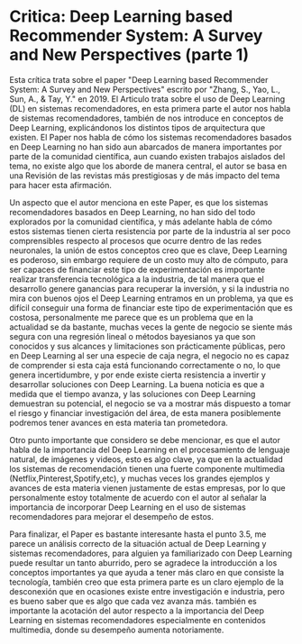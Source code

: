 # Critica: Deep Learning based Recommender System: A Survey and New Perspectives (parte 1)


Esta crítica trata sobre el paper "Deep Learning based Recommender System: A Survey and New Perspectives" escrito por "Zhang, S., Yao, L., Sun, A., & Tay, Y." en 2019. El Articulo trata sobre el uso de Deep Learning (DL) en sistemas recomendadores, en esta primera parte el autor nos habla de sistemas recomendadores, también de nos introduce en conceptos de Deep Learning, explicándonos los distintos tipos de arquitectura que existen. El Paper nos habla de cómo los sistemas recomendadores basados en Deep Learning no han sido aun abarcados de manera importantes por parte de la comunidad científica, aun cuando existen trabajos aislados del tema, no existe algo que los aborde de manera central, el autor se basa en una Revisión de las revistas más prestigiosas y de más impacto del tema para hacer esta afirmación.

Un aspecto que el autor menciona en este Paper, es que los sistemas recomendadores basados en Deep Learning, no han sido del todo explorados por la comunidad científica, y más adelante habla de cómo estos sistemas tienen cierta resistencia por parte de la industria al ser poco comprensibles respecto al procesos que ocurre dentro de las redes neuronales, la unión de estos conceptos creo que es clave, Deep Learning  es poderoso, sin embargo requiere de un costo muy alto de  cómputo, para ser capaces de financiar este tipo de experimentación es importante realizar transferencia tecnológica a la industria, de tal manera que el desarrollo genere ganancias para recuperar la inversión, y si la industria no mira con buenos ojos el Deep Learning entramos en un problema, ya que es difícil conseguir una forma de financiar este tipo de experimentación que es costosa, personalmente me parece que es un problema que en la actualidad se da bastante, muchas veces la gente de negocio se siente más segura con una regresión lineal o métodos bayesianos ya que son conocidos y sus alcances y limitaciones son prácticamente públicas, pero en Deep Learning al ser una especie de caja negra, el negocio no es capaz de comprender si esta caja está funcionando correctamente o no, lo que genera incertidumbre, y por ende existe cierta resistencia a invertir y desarrollar soluciones con Deep Learning. La buena noticia es que a medida que el tiempo avanza, y las soluciones con Deep Learning demuestran su potencial, el negocio se va a mostrar más dispuesto a tomar el riesgo y financiar investigación del área, de esta manera posiblemente podremos tener avances en esta materia tan prometedora.

Otro punto importante que considero se debe mencionar, es que el autor habla de la importancia del Deep Learning en el procesamiento de lenguaje natural, de imágenes y videos, esto es algo clave, ya que en la actualidad los sistemas de recomendación tienen una fuerte componente multimedia (Netflix,Pinterest,Spotify,etc), y muchas veces los grandes ejemplos y avances de esta materia vienen justamente de estas empresas, por lo que personalmente estoy totalmente de acuerdo con el autor al señalar la importancia de incorporar Deep Learning en el uso de sistemas recomendadores para mejorar el desempeño de estos.

Para finalizar, el Paper es bastante interesante hasta el punto 3.5, me parece un análisis correcto de la situación actual de Deep Learning y sistemas recomendadores, para alguien ya familiarizado con Deep Learning puede resultar un tanto aburrido, pero se agradece la introducción a los conceptos importantes ya que ayuda a tener más claro en que consiste la tecnología, también creo que esta primera  parte es un claro ejemplo de la desconexión que en ocasiones existe entre investigación e industria, pero es bueno saber que es algo que cada vez avanza más. también es importante la acotación del autor respecto a la importancia del Deep Learning en sistemas recomendadores especialmente en contenidos multimedia, donde su desempeño aumenta notoriamente.
